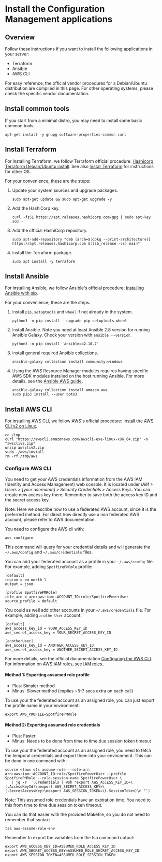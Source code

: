 # Install the Configuration Management applications

## Overview

Follow these instructions if you want to install the following applications in your server:

* Terraform
* Ansible
* AWS CLI

For easy reference, the official vendor procedures for a Debian/Ubuntu distribution are compiled in this page. 
For other operating systems, please check the specific vendor documentation.

## Install common tools

If you start from a minimal distro, you may need to install some basic common tools.

```
apt-get install -y gnupg software-properties-common curl
```

## Install Terraform

For installing Terraform, we follow Terraform official procedure: [Hashicorp Terraform Debian/Ubuntu install](https://www.terraform.io/docs/cli/install/apt.html). 
See also [Install Terraform](https://learn.hashicorp.com/tutorials/terraform/install-cli) for instructions for other OS.

For your convenience, these are the steps:

1. Update your system sources and upgrade packages.
   ```
   sudo apt-get update && sudo apt-get upgrade -y
   ```
2. Add the HashiCorp key.
   ```
   curl -fsSL https://apt.releases.hashicorp.com/gpg | sudo apt-key add -
   ```
3. Add the official HashiCorp repository.
   ```
   sudo apt-add-repository "deb [arch=$(dpkg --print-architecture)] https://apt.releases.hashicorp.com $(lsb_release -cs) main"
   ```
4. Install the Terraform package.
   ```
   sudo apt install -y terraform
   ```

## Install Ansible

For installing Ansible, we follow Ansible's official procedure: [Installing Ansible with pip](https://docs.ansible.com/ansible/latest/installation_guide/intro_installation.html#installing-and-upgrading-ansible-with-pip).

For your convenience, these are the steps:

1. Install `pip`, `setuptools` and `wheel` if not already in the system.
   ```
   python3 -m pip install --upgrade pip setuptools wheel
   ```
2. Install Ansible. Note you need at least Ansible 2.8 version for running Ansible Galaxy. 
   Check your version with `ansible --version`.
   ```
   python3 -m pip install 'ansible==2.10.7'
   ```
3. Install general required Ansible collections.
   ```
   ansible-galaxy collection install community.windows
   ```
4. Using the AWS Resource Manager modules requires having specific AWS SDK modules installed on the host running Ansible. 
   For more details, see the [Ansible AWS guide](https://docs.ansible.com/ansible/latest/scenario_guides/guide_aws.html).
   ```
   ansible-galaxy collection install amazon.aws
   sudo pip3 install --user boto3   
   ```

## Install AWS CLI

For installing AWS CLI, we follow AWS's official procedure: [Install the AWS CLI v2 on Linux](https://docs.aws.amazon.com/cli/latest/userguide/install-cliv2-linux.html).

```
cd /tmp
curl "https://awscli.amazonaws.com/awscli-exe-linux-x86_64.zip" -o "awscliv2.zip"
unzip awscliv2.zip
sudo ./aws/install
rm -rf /tmp/aws
```

### Configure AWS CLI

You need to get your AWS credentials information from the AWS IAM (Identity and Access Management) web console.
It is located under _IAM > Users > [your username] > Security Credentials > Access Keys_. 
You can create new access key there. Remember to save both the access key ID and the secret access key. 

Note: Here we describe how to use a federated AWS account, since it is the preferred method. 
For direct how directly use a non federated AWS account, please refer to AWS documentation.

You need to configure the AWS cli with:

```
aws configure
```

This command will query for your credential details and will generate the `~/.aws/config` and `~/.aws/credentials` files.

You can add your federated account as a profile in your `~/.aws/config` file.
For example, adding `SpotfirePMRole` profile:
```
[default]
region = eu-north-1
output = json

[profile SpotfirePMRole]
role_arn = arn:aws:iam::ACCOUNT_ID:role/SpotfirePowerUser
source_profile = default
```

You could as well add other accounts in your `~/.aws/credentials` file.
For example, adding `anotherUser` account:
```
[default]
aws_access_key_id = YOUR_ACCESS_KEY_ID
aws_secret_access_key = YOUR_SECRET_ACCESS_KEY_ID

[anotherUser]
aws_access_key_id = ANOTHER_ACCESS_KEY_ID
aws_secret_access_key = ANOTHER_SECRET_ACCESS_KEY_ID
```

For more details, see the official documentation [Configuring the AWS CLI](https://docs.aws.amazon.com/cli/latest/userguide/cli-chap-configure.html).
For information on AWS IAM roles, see [IAM roles
](https://docs.aws.amazon.com/IAM/latest/UserGuide/id_roles.html).

#### Method 1: Exporting assumed role profile

- Plus: Simpler method
- Minus: Slower method (implies ~5-7 secs extra on each call)

To use your the federated account as an assigned role, you can just export the profile name in your environment: 
```
export AWS_PROFILE=SpotfirePMRole
```

#### Method 2: Exporting assumed role credentials

- Plus: Faster
- Minus: Needs to be done from time to time due session token timeout

To use your the federated account as an assigned role, you need to fetch the temporal credentials and export them into your environment. 
This can be done in one command with:

```
source <(aws sts assume-role --role-arn arn:aws:iam::ACCOUNT_ID:role/SpotfirePowerUser --profile SpotfirePMRole --role-session-name SpotfirePowerUser \
   | jq -r  '.Credentials | @sh "export AWS_ACCESS_KEY_ID=\(.AccessKeyId)\nexport AWS_SECRET_ACCESS_KEY=\(.SecretAccessKey)\nexport AWS_SESSION_TOKEN=\(.SessionToken)\n "')
```

Note: This assumed role credentials have an expiration time. 
You need to this from time to time due session token timeout.

You can do that easier with the provided Makefile, so you do not need to remember that syntax:

```
tsa aws-assume-role-env
```

Remember to export the variables from the tsa command output:

```
export AWS_ACCESS_KEY_ID=ASSUMED_ROLE_ACCESS_KEY_ID
export AWS_SECRET_ACCESS_KEY=ASSUMED_ROLE_SECRET_ACCESS_KEY_ID
export AWS_SESSION_TOKEN=ASSUMED_ROLE_SESSION_TOKEN
```
